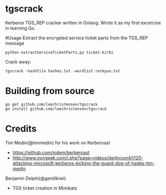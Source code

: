 # tgscrack
Kerberos TGS_REP cracker written in Golang.  Wrote it as my first excercise in learning Go.

#Usage
Extract the encrypted service ticket parts from the TGS_REP message
```
python extractServiceTicketParts.py ticket.kirbi
```
Crack away: 
```
tgscrack -hashfile hashes.txt -wordlist rockyou.txt
```
# Building from source
```
go get github.com/leechristensen/tgscrack
go install github.com/leechristensen/tgscrack
```
# Credits
Tim Medin(@timmedin) for his work on Kerberoast
 - https://github.com/nidem/kerberoast
 - http://www.irongeek.com/i.php?page=videos/derbycon4/t120-attacking-microsoft-kerberos-kicking-the-guard-dog-of-hades-tim-medin

Benjamin Delphi(@gentilkiwi)
 - TGS ticket creation in Mimikatz
